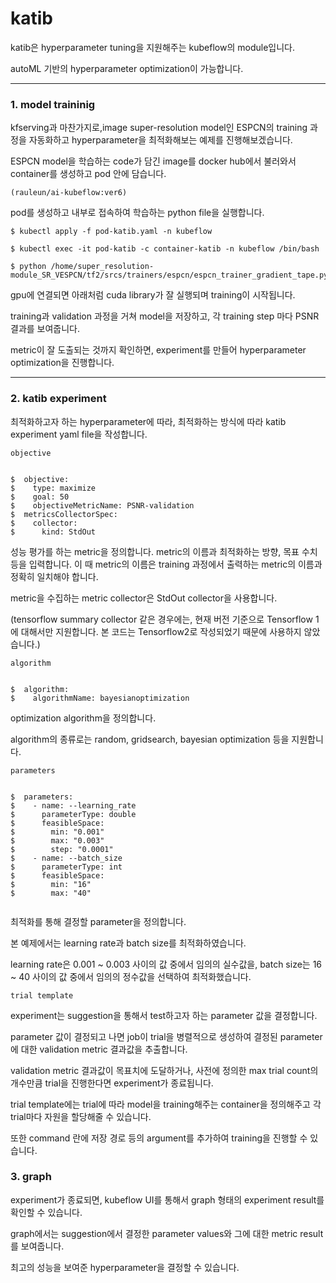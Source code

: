 # katib

katib은 hyperparameter tuning을 지원해주는 kubeflow의 module입니다.

autoML 기반의 hyperparameter optimization이 가능합니다.

---

### 1. model traininig

kfserving과 마찬가지로,image super-resolution model인 ESPCN의 training 과정을 자동화하고 hyperparameter을 최적화해보는 예제를 진행해보겠습니다.

ESPCN model을 학습하는 code가 담긴 image를 docker hub에서 불러와서 container를 생성하고 pod 안에 담습니다.

`(rauleun/ai-kubeflow:ver6)`

pod를 생성하고 내부로 접속하여 학습하는 python file을 실행합니다.

```
$ kubectl apply -f pod-katib.yaml -n kubeflow

$ kubectl exec -it pod-katib -c container-katib -n kubeflow /bin/bash

$ python /home/super_resolution-module_SR_VESPCN/tf2/srcs/trainers/espcn/espcn_trainer_gradient_tape.py
```

gpu에 연결되면 아래처럼 cuda library가 잘 실행되며 training이 시작됩니다.

training과 validation 과정을 거쳐 model을 저장하고, 각 training step 마다 PSNR 결과를 보여줍니다.

metric이 잘 도출되는 것까지 확인하면, experiment를 만들어 hyperparameter optimization을 진행합니다.

---

### 2. katib experiment

최적화하고자 하는 hyperparameter에 따라, 최적화하는 방식에 따라 katib experiment yaml file을 작성합니다.

`objective`
```

$  objective:
$    type: maximize
$    goal: 50
$    objectiveMetricName: PSNR-validation
$  metricsCollectorSpec:
$    collector:
$      kind: StdOut

```

성능 평가를 하는 metric을 정의합니다. metric의 이름과 최적화하는 방향, 목표 수치 등을 입력합니다. 이 때 metric의 이름은 training 과정에서 출력하는 metric의 이름과 정확히 일치해야 합니다.

metric을 수집하는 metric collector은 StdOut collector을 사용합니다.

(tensorflow summary collector 같은 경우에는, 현재 버전 기준으로 Tensorflow 1에 대해서만 지원합니다. 본 코드는 Tensorflow2로 작성되었기 때문에 사용하지 않았습니다.)

`algorithm`
```

$  algorithm:
$    algorithmName: bayesianoptimization

```
optimization algorithm을 정의합니다. 

algorithm의 종류로는 random, gridsearch, bayesian optimization 등을 지원합니다.

`parameters`
```

$  parameters:
$    - name: --learning_rate
$      parameterType: double
$      feasibleSpace:
$        min: "0.001"
$        max: "0.003"
$        step: "0.0001"
$    - name: --batch_size
$      parameterType: int
$      feasibleSpace:
$        min: "16"
$        max: "40"
        
```

최적화를 통해 결정할 parameter을 정의합니다.

본 예제에서는 learning rate과 batch size를 최적화하였습니다.

learning rate은 0.001 ~ 0.003 사이의 값 중에서 임의의 실수값을, batch size는 16 ~ 40 사이의 값 중에서 임의의 정수값을 선택하여 최적화했습니다.

`trial template`

experiment는 suggestion을 통해서 test하고자 하는 parameter 값을 결정합니다.

parameter 값이 결정되고 나면 job이 trial을 병렬적으로 생성하여 결정된 parameter에 대한 validation metric 결과값을 추출합니다.

validation metric 결과값이 목표치에 도달하거나, 사전에 정의한 max trial count의 개수만큼 trial을 진행한다면 experiment가 종료됩니다.

trial template에는 trial에 따라 model을 training해주는 container을 정의해주고 각 trial마다 자원을 할당해줄 수 있습니다.

또한 command 란에 저장 경로 등의 argument를 추가하여 training을 진행할 수 있습니다.

### 3. graph 

experiment가 종료되면, kubeflow UI를 통해서 graph 형태의 experiment result를 확인할 수 있습니다.

graph에서는 suggestion에서 결정한 parameter values와 그에 대한 metric result를 보여줍니다.

최고의 성능을 보여준 hyperparameter을 결정할 수 있습니다.




